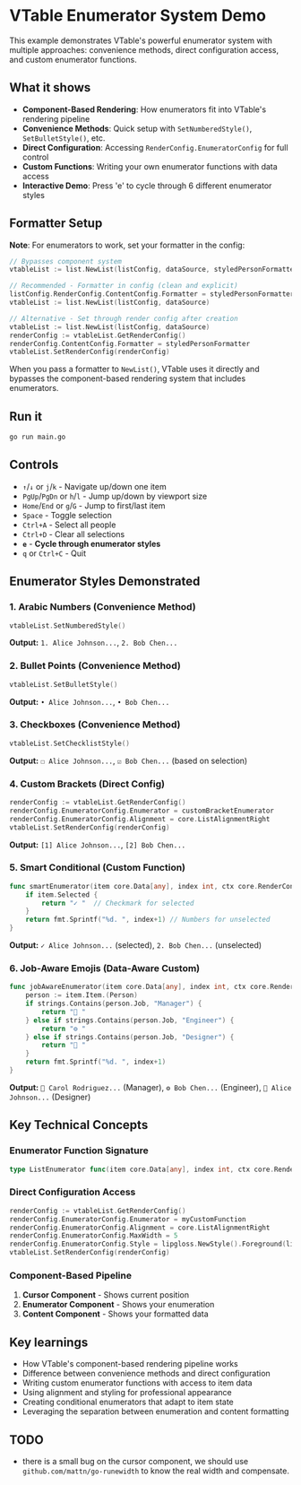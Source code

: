 # VTable Enumerator System Demo

This example demonstrates VTable's powerful enumerator system with multiple approaches: convenience methods, direct configuration access, and custom enumerator functions.

## What it shows

- **Component-Based Rendering**: How enumerators fit into VTable's rendering pipeline
- **Convenience Methods**: Quick setup with `SetNumberedStyle()`, `SetBulletStyle()`, etc.
- **Direct Configuration**: Accessing `RenderConfig.EnumeratorConfig` for full control
- **Custom Functions**: Writing your own enumerator functions with data access
- **Interactive Demo**: Press 'e' to cycle through 6 different enumerator styles

## Formatter Setup

**Note**: For enumerators to work, set your formatter in the config:

```go
// Bypasses component system
vtableList := list.NewList(listConfig, dataSource, styledPersonFormatter)

// Recommended - Formatter in config (clean and explicit)
listConfig.RenderConfig.ContentConfig.Formatter = styledPersonFormatter
vtableList := list.NewList(listConfig, dataSource)

// Alternative - Set through render config after creation  
vtableList := list.NewList(listConfig, dataSource)
renderConfig := vtableList.GetRenderConfig()
renderConfig.ContentConfig.Formatter = styledPersonFormatter
vtableList.SetRenderConfig(renderConfig)
```

When you pass a formatter to `NewList()`, VTable uses it directly and bypasses the component-based rendering system that includes enumerators.

## Run it

```bash
go run main.go
```

## Controls

- `↑`/`↓` or `j`/`k` - Navigate up/down one item
- `PgUp`/`PgDn` or `h`/`l` - Jump up/down by viewport size
- `Home`/`End` or `g`/`G` - Jump to first/last item
- `Space` - Toggle selection
- `Ctrl+A` - Select all people
- `Ctrl+D` - Clear all selections
- **`e`** - **Cycle through enumerator styles**
- `q` or `Ctrl+C` - Quit

## Enumerator Styles Demonstrated

### 1. Arabic Numbers (Convenience Method)
```go
vtableList.SetNumberedStyle()
```
**Output:** `1. Alice Johnson...`, `2. Bob Chen...`

### 2. Bullet Points (Convenience Method)
```go
vtableList.SetBulletStyle()
```
**Output:** `• Alice Johnson...`, `• Bob Chen...`

### 3. Checkboxes (Convenience Method)
```go
vtableList.SetChecklistStyle()
```
**Output:** `☐ Alice Johnson...`, `☑ Bob Chen...` (based on selection)

### 4. Custom Brackets (Direct Config)
```go
renderConfig := vtableList.GetRenderConfig()
renderConfig.EnumeratorConfig.Enumerator = customBracketEnumerator
renderConfig.EnumeratorConfig.Alignment = core.ListAlignmentRight
vtableList.SetRenderConfig(renderConfig)
```
**Output:** `[1] Alice Johnson...`, `[2] Bob Chen...`

### 5. Smart Conditional (Custom Function)
```go
func smartEnumerator(item core.Data[any], index int, ctx core.RenderContext) string {
    if item.Selected {
        return "✓ "  // Checkmark for selected
    }
    return fmt.Sprintf("%d. ", index+1) // Numbers for unselected
}
```
**Output:** `✓ Alice Johnson...` (selected), `2. Bob Chen...` (unselected)

### 6. Job-Aware Emojis (Data-Aware Custom)
```go
func jobAwareEnumerator(item core.Data[any], index int, ctx core.RenderContext) string {
    person := item.Item.(Person)
    if strings.Contains(person.Job, "Manager") {
        return "👑 "
    } else if strings.Contains(person.Job, "Engineer") {
        return "⚙️ "
    } else if strings.Contains(person.Job, "Designer") {
        return "🎨 "
    }
    return fmt.Sprintf("%d. ", index+1)
}
```
**Output:** `👑 Carol Rodriguez...` (Manager), `⚙️ Bob Chen...` (Engineer), `🎨 Alice Johnson...` (Designer)

## Key Technical Concepts

### Enumerator Function Signature
```go
type ListEnumerator func(item core.Data[any], index int, ctx core.RenderContext) string
```

### Direct Configuration Access
```go
renderConfig := vtableList.GetRenderConfig()
renderConfig.EnumeratorConfig.Enumerator = myCustomFunction
renderConfig.EnumeratorConfig.Alignment = core.ListAlignmentRight
renderConfig.EnumeratorConfig.MaxWidth = 5
renderConfig.EnumeratorConfig.Style = lipgloss.NewStyle().Foreground(lipgloss.Color("#888888"))
vtableList.SetRenderConfig(renderConfig)
```

### Component-Based Pipeline
1. **Cursor Component** - Shows current position
2. **Enumerator Component** - Shows your enumeration
3. **Content Component** - Shows your formatted data

## Key learnings

- How VTable's component-based rendering pipeline works
- Difference between convenience methods and direct configuration
- Writing custom enumerator functions with access to item data
- Using alignment and styling for professional appearance
- Creating conditional enumerators that adapt to item state
- Leveraging the separation between enumeration and content formatting 

## TODO

- there is a small bug on the cursor component, we should use `github.com/mattn/go-runewidth` to know the real width and compensate. 